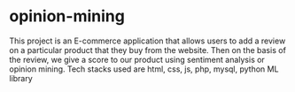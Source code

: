 # opinion-mining
This project is an E-commerce application that allows users to add a review on
a particular product that they buy from the website. Then on the basis of the review, we give a score to our
product using sentiment analysis or opinion mining. Tech stacks used are html, css, js, php, mysql, python
ML library
